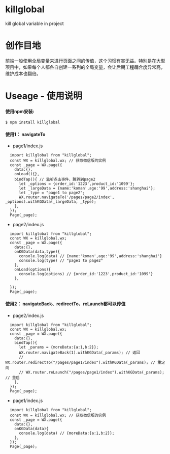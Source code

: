 # killglobal
kill global variable in project 

# 创作目地
前端一般使用全局变量来进行页面之间的传值，这个习惯有害无益。特别是在大型项目中，如果每个人都各自创建一系列的全局变量，会让后期工程耦合度异常高，维护成本也翻倍。
# Useage - 使用说明
#### 使用npm安装:
``
  $ npm install killglobal
``
#### 使用1： navigateTo

* page1/index.js

```
  import killglobal from "killglobal";
  const WX = killglobal.wx; // 获取微信版的实例
  const _page = WX.page({
    data:{},
    onLoad(){},
    bindTap(){ // 监听点击事件，跳转到page2
      let _options = {order_id:'1223',product_id:'1099'};
      let _largeData = {name:'koman',age:'99',address:'shanghai'};
      let _type = "page1 to page2";
      WX.router.navigateTo('/pages/page2/index', _options).withKGData(_largeData, _type);
    },
  });
  Page(_page);
```
* page2/index.js

```
  import killglobal from "killglobal";
  const WX = killglobal.wx;
  const _page = WX.page({
    data:{},
    onKGData(data,type){
      console.log(data) // {name:'koman',age:'99',address:'shanghai'}
      console.log(type) // "page1 to page2"
    },
    onLoad(options){
      console.log(options) // {order_id:'1223',product_id:'1099'}
    },

  });
  Page(_page);
```
#### 使用2： navigateBack、redirectTo、reLaunch都可以传值

* page2/index.js

```
  import killglobal from "killglobal";
  const WX = killglobal.wx;
  const _page = WX.page({
    data:{},
    bindTap(){
      let _params = {moreData:{a:1,b:2}};
      WX.router.navigateBack(1).withKGData(_params); // 返回
      // WX.router.redirectTo("/pages/page1/index").withKGData(_params); // 重定向
      // WX.router.reLaunch("/pages/page1/index").withKGData(_params); // 重启
    },
  });
  Page(_page);
```
* page1/index.js

```
  import killglobal from "killglobal";
  const WX = killglobal.wx; // 获取微信版的实例
  const _page = WX.page({
    data:{},
    onKGData(data){
      console.log(data) // {moreData:{a:1,b:2}};
    },
  });
  Page(_page);
```
